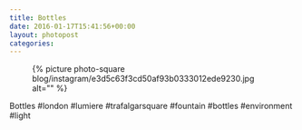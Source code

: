 ```yaml
---
title: Bottles
date: 2016-01-17T15:41:56+00:00
layout: photopost
categories:
---
```


<figure class="photo photo--square">
  {% picture photo-square blog/instagram/e3d5c63f3cd50af93b0333012ede9230.jpg alt="" %}
</figure>

Bottles
#london #lumiere #trafalgarsquare #fountain #bottles #environment #light
